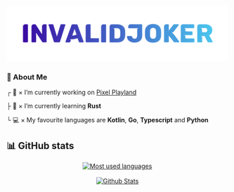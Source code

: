 <img src="banner.png">

### 👋 About Me

┌ 🔭 × I’m currently working on [Pixel Playland](https://discord.gg/FKWNMS3KrP)

├ 🌱 × I’m currently learning **Rust**

└ 💻 × My favourite languages are **Kotlin**, **Go**, **Typescript** and **Python**

## 📊 GitHub stats

<div align="center">
    <a href="https://github.com/Miko0187?tab=repositories">
        <img src="https://github-readme-stats.vercel.app/api/top-langs/?username=InvalidJokerDE&layout=compact&theme=tokyonight&count_private=true" alt="Most used languages" title="Most used languages"/>
    </a>
    </br>
    </br>
    <a href="https://github.com/Miko0187">
        <img src="https://github-readme-stats.vercel.app/api?username=InvalidJokerDE&theme=tokyonight&count_private=true" alt="Github Stats" title="Github Stats">
    </a>
</div>
